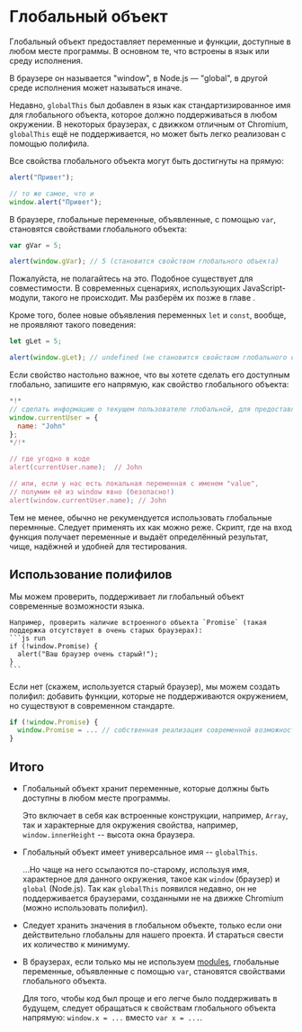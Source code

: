 
# Глобальный объект

Глобальный объект предоставляет переменные и функции, доступные в любом месте программы. В основном те, что встроены в язык или среду исполнения.

В браузере он называется "window", в Node.js — "global", в другой среде исполнения может называться иначе.

Недавно, `globalThis` был добавлен в язык как стандартизированное имя для глобального объекта, которое должно поддерживаться в любом окружении. В некоторых браузерах, с движком отличным от Chromium, `globalThis` ещё не поддерживается, но может быть легко реализован с помощью полифила.

Все свойства глобального объекта могут быть достигнуты на прямую:

```js run
alert("Привет");

// то же самое, что и
window.alert("Привет");
```

В браузере, глобальные переменные, объявленные, с помощью `var`, становятся свойствами глобального объекта:

```js run untrusted refresh
var gVar = 5;

alert(window.gVar); // 5 (становится свойством глобального объекта)
```

Пожалуйста, не полагайтесь на это. Подобное существует для совместимости. В современных сценариях, использующих JavaScript-модули, такого не происходит. Мы разберём их позже в главе  [](info:modules).

Кроме того, более новые объявления переменных `let` и `const`, вообще, не проявляют такого поведения:

```js run untrusted refresh
let gLet = 5;

alert(window.gLet); // undefined (не становится свойством глобального объекта)
```

Если свойство настольно важное, что вы хотете сделать его доступным глобально, запишите его напрямую, как свойство глобального объекта:

```js run
*!*
// сделать информацию о текущем пользователе глобальной, для предоставления доступа к ней всем скриптам
window.currentUser = {
  name: "John"
};
*/!*

// где угодно в коде
alert(currentUser.name);  // John

// или, если у нас есть локальная переменная с именем "value",
// полумим её из window явно (безопасно!)
alert(window.currentUser.name); // John
```

Тем не менее, обычно не рекумендуется использовать глобальные перемнные. Следует применять их как можно реже. Скрипт, где на вход функция получает переменные и выдаёт определённый результат, чище, надёжней и удобней для тестирования.

## Использование полифилов

Мы можем проверить, поддерживает ли глобальный объект современные возможности языка.

    Например, проверить наличие встроенного объекта `Promise` (такая поддержка отсутствует в очень старых браузерах):
    ```js run
    if (!window.Promise) {
      alert("Ваш браузер очень старый!");
    }
    ```

Если нет (скажем, используется старый браузер), мы можем создать полифил: добавить функции, которые не поддерживаются окружением, но существуют в современном стандарте.

```js run
if (!window.Promise) {
  window.Promise = ... // собственная реализация современной возможности языка
}
```

## Итого

- Глобальный объект хранит переменные, которые должны быть доступны в любом месте программы.

    Это включает в себя как встроенные конструкции, например, `Array`, так и характерные для окружения свойства, например, `window.innerHeight` -- высота окна браузера.
- Глобальный объект имеет универсальное имя -- `globalThis`.

    ...Но чаще на него ссылаются по-старому, используя имя, характерное для данного окружения, такое как `window` (браузер) и `global` (Node.js). Так как `globalThis` появился недавно, он не поддерживается браузерами, созданными не на движке Chromium (можно использовать полифил).
- Следует хранить значения в глобальном объекте, только если они действительно глобальны для нашего проекта. И стараться свести их количество к минимуму.
- В браузерах, если только мы не используем [modules](info:modules), глобальные переменные, объявленные с помощью `var`, становятся свойствами глобального объекта.

    Для того, чтобы код был проще и его легче было поддерживать в будущем, следует обращаться к свойствам глобального объекта напрямую: `window.x = ...` вместо `var x = ...`.
